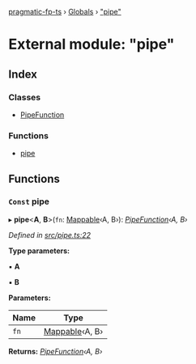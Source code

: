 [pragmatic-fp-ts](../README.md) › [Globals](../globals.md) › ["pipe"](_pipe_.md)

# External module: "pipe"

## Index

### Classes

* [PipeFunction](../classes/_pipe_.pipefunction.md)

### Functions

* [pipe](_pipe_.md#const-pipe)

## Functions

### `Const` pipe

▸ **pipe**<**A**, **B**>(`fn`: [Mappable](_types_.md#mappable)‹A, B›): *[PipeFunction](../classes/_pipe_.pipefunction.md)‹A, B›*

*Defined in [src/pipe.ts:22](https://github.com/hermann-p/pragmatic-fp-ts/blob/ff16101/src/pipe.ts#L22)*

**Type parameters:**

▪ **A**

▪ **B**

**Parameters:**

Name | Type |
------ | ------ |
`fn` | [Mappable](_types_.md#mappable)‹A, B› |

**Returns:** *[PipeFunction](../classes/_pipe_.pipefunction.md)‹A, B›*

